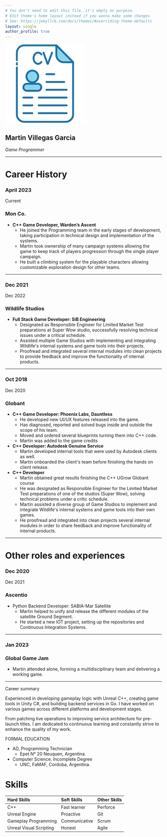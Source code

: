 ```yaml
---
# You don't need to edit this file, it's empty on purpose.
# Edit theme's home layout instead if you wanna make some changes
# See: https://jekyllrb.com/docs/themes/#overriding-theme-defaults
layout: single
author_profile: true
---
```


![image.png](/assets/images/cv-image.png)

## Martin Villegas Garcia

*Game Programmer*

---

# Career History

### April 2023

Current

### Mon Co.

- **C++ Game Developer, Warden’s Ascent**
    - He joined the Programming team in the early stages of development, taking participation in technical design and implementation of the systems.
    - Martin took ownership of many campaign systems allowing the game to keep track of players progression through the single player campaign.
    - He built a climbing system for the playable characters allowing customizable exploration design for other teams.

---

### Dec 2021

Dec 2022

### **Wildlife Studios**

- **Full Stack Game Developer: SiB Engineering**
    - Designated as Responsible Engineer for Limited Market Test preparations at Super Wow studio, successfully resolving technical issues under a critical schedule.
    - Assisted multiple Game Studios with implementing and integrating Wildlife's internal systems and game tools into their projects.
    - Proofread and integrated several internal modules into clean projects to provide feedback and improve the functionality of internal products.

---

### Oct 2018

Dec 2020

### Globant

- **C++ Game Developer: Phoenix Labs, Dauntless**
    - He developed new UI/UX features released into the game.
    - Has diagnosed, reported and solved bugs inside and outside the scope of his team.
    - Moved and ordered several blueprints turning them into C++ code.
    - Martin was added to the game credits
- **C++ Developer: Autodesk Genuine Service**
    - Martin developed internal tools that were used by Autodesk clients as well.
    - Martin onboarded the client's team before finishing the hands on client release.
- **C++ Developer**
    - Martin obtained great results finishing the C++ UGrow Globant course
    - He was designated as Responsible Engineer for the Limited Market Test preparations of one of the studios (Super Wow), solving technical problems under a critic schedule.
    - Martin assisted a diverse group of Game Studios to implement and integrate Wildlife's internal systems and game tools into their own games.
    - He proofread and integrated into clean projects several internal modules in  order to share feedback and improve functionality of internal products.

---

# Other roles and experiences

### Dec 2020

Dec 2021

### Ascentio

- Python Backend Developer: SABIA-Mar Satellite
    - Martin helped to unify and release the different modules of the satellite Ground Segment.
    - He started a new IOT project, setting up the repositories and Continuous Integration Systems.

---

### Jan 2023

### Global Game Jam

- Martin attended alone, forming a multidisciplinary team and delivering a working game.

---

Career summary

Experienced in developing gameplay logic with Unreal C++, creating game tools in Unity C#, and building backend services in Go. I have worked on various games across different platforms and development stages.

From patching live operations to improving service architecture for pre-launch titles. I am dedicated to continuous learning and constantly strive to enhance the quality of my work.

FORMAL EDUCATION

- AD, Programming Technician
    - Epet N° 20 Neuquen, Argentina.
- Computer Science. Incomplete Degree
    - UNC, FaMAF, Cordoba, Argentina.

# Skills

| **Hard Skills**                 | **Soft Skills**       | **Other Skills**     |
| :-------                        | :--------             | :-------             |
| C++                             | Fast learner          | Perforce             |
| Unreal Engine                   | Proactive             | Git                  |
| Gameplay Programming            | Communicative         | Scrum                |
| Unreal Visual Scripting         | Honest                | Agile                |
